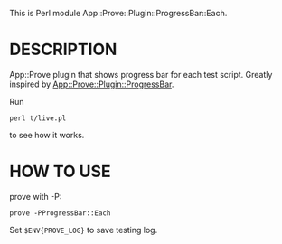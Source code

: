 This is Perl module App::Prove::Plugin::ProgressBar::Each.

DESCRIPTION
===========

App::Prove plugin that shows progress bar for each test script.
Greatly inspired by [App::Prove::Plugin::ProgressBar](http://github.com/Ovid/App-Prove-Plugin-ProgressBar).

Run

	perl t/live.pl

to see how it works.

HOW TO USE
==========

prove with -P:

	prove -PProgressBar::Each

Set `$ENV{PROVE_LOG}` to save testing log.
